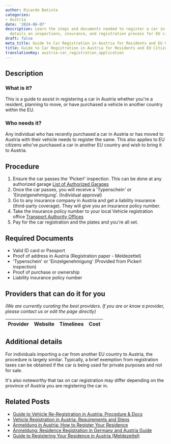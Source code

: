 ```yaml
---
author: Ricardo Batista
categories:
- Austria
date: '2024-06-07'
description: Learn the steps and documents needed to register a car in Austria. Includes
  details on inspections, insurance, and registration process for EU citizens.
draft: false
meta_title: Guide to Car Registration in Austria for Residents and EU Citizens
title: Guide to Car Registration in Austria for Residents and EU Citizens
translationKey: austria-car_registration_application
---
```


## Description
### What is it?
This is a guide to assist in registering a car in Austria whether you're a resident, planning to move, or have purchased a vehicle in another country within the EU. 

### Who needs it?
Any individual who has recently purchased a car in Austria or has moved to Austria with their vehicle needs to register the same. This also applies to EU citizens who've purchased a car in another EU country and wish to bring it to Austria.

## Procedure

1. Ensure the car passes the 'Pickerl' inspection. This can be done at any authorized garage [List of Authorized Garages](https://www.oeamtc.at/thema/pickerl/)
2. Once the car passes, you will receive a 'Typenschein' or 'Einzelgenehmigung'. (Individual approval)
3. Go to any insurance company in Austria and get a liability insurance (third-party coverage). They will give you an insurance policy number.
4. Take the insurance policy number to your local Vehicle registration office [Transport Authority Offices](https://www.bmk.gv.at/das-ministerium/dienststellen/zulassungsstellen.html)
5. Pay for the car registration and the plates and you're all set.
   
## Required Documents
* Valid ID card or Passport
* Proof of address in Austria (Registration paper - Meldezettel)
* 'Typenschein' or 'Einzelgenehmigung' (Provided from Pickerl inspection)
* Proof of purchase or ownership
* Liability insurance policy number

## Providers that can do it for you

_(We are currently curating the best providers. If you are or know a provider, please contact us or edit the page directly)_

| Provider        |     Website     |     Timelines    |       Cost      |
| :-------------: | :-------------: |  :-------------: | :-------------: |

## Additional details
For individuals importing a car from another EU country to Austria, the procedure is largely similar. Typically, a brief exemption from registration taxes can be obtained if the car is being used for private purposes and not for sale. 

It's also noteworthy that tax on car registration may differ depending on the province of Austria you are registering the car in.
## Related Posts

- [Guide to Vehicle Re-Registration in Austria: Procedure & Docs](https://tramitit.com/guides/austria/vehicle_re-registration/)
- [Vehicle Registration in Austria: Requirements and Steps](https://tramitit.com/guides/austria/vehicle_registration/)
- [Anmeldung in Austria: How to Register Your Residence](https://tramitit.com/guides/austria/registration_information/)
- [Anmeldung: Residence Registration in Germany and Austria Guide](https://tramitit.com/guides/austria/residence_registration/)
- [Guide to Registering Your Residence in Austria (Meldezettel)](https://tramitit.com/guides/austria/registration_certificate/)